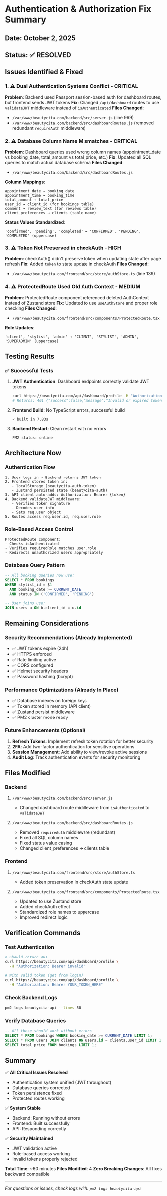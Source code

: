 # Authentication & Authorization Fix Summary

## Date: October 2, 2025
## Status: ✅ RESOLVED

## Issues Identified & Fixed

### 1. ⚠️ **Dual Authentication Systems Conflict** - CRITICAL
**Problem**: Backend used Passport session-based auth for dashboard routes, but frontend sends JWT tokens
**Fix**: Changed `/api/dashboard` routes to use `validateJWT` middleware instead of `isAuthenticated`
**Files Changed**:
- `/var/www/beautycita.com/backend/src/server.js` (line 969)
- `/var/www/beautycita.com/backend/src/dashboardRoutes.js` (removed redundant `requireAuth` middleware)

### 2. ⚠️ **Database Column Name Mismatches** - CRITICAL
**Problem**: Dashboard queries used wrong column names (appointment_date vs booking_date, total_amount vs total_price, etc.)
**Fix**: Updated all SQL queries to match actual database schema
**Files Changed**:
- `/var/www/beautycita.com/backend/src/dashboardRoutes.js`

**Column Mappings**:
```
appointment_date → booking_date
appointment_time → booking_time
total_amount → total_price
user_id → client_id (for bookings table)
comment → review_text (for reviews table)
client_preferences → clients (table name)
```

**Status Values Standardized**:
```
'confirmed', 'pending', 'completed' → 'CONFIRMED', 'PENDING', 'COMPLETED' (uppercase)
```

### 3. ⚠️ **Token Not Preserved in checkAuth** - HIGH
**Problem**: checkAuth() didn't preserve token when updating state after page refresh
**Fix**: Added `token` to state update in checkAuth
**Files Changed**:
- `/var/www/beautycita.com/frontend/src/store/authStore.ts` (line 139)

### 4. ⚠️ **ProtectedRoute Used Old Auth Context** - MEDIUM
**Problem**: ProtectedRoute component referenced deleted AuthContext instead of Zustand store
**Fix**: Updated to use `useAuthStore` and proper role checking
**Files Changed**:
- `/var/www/beautycita.com/frontend/src/components/ProtectedRoute.tsx`

**Role Updates**:
```
'client', 'stylist', 'admin' → 'CLIENT', 'STYLIST', 'ADMIN', 'SUPERADMIN' (uppercase)
```

## Testing Results

### ✅ Successful Tests
1. **JWT Authentication**: Dashboard endpoints correctly validate JWT tokens
   ```bash
   curl https://beautycita.com/api/dashboard/profile -H "Authorization: Bearer invalid_token"
   # Returns: 401 {"success":false,"message":"Invalid or expired token"}
   ```

2. **Frontend Build**: No TypeScript errors, successful build
   ```
   ✓ built in 7.83s
   ```

3. **Backend Restart**: Clean restart with no errors
   ```
   PM2 status: online
   ```

## Architecture Now

### Authentication Flow
```
1. User logs in → Backend returns JWT token
2. Frontend stores token in:
   - localStorage (beautycita-auth-token)
   - Zustand persisted state (beautycita-auth)
3. API client auto-adds: Authorization: Bearer {token}
4. Backend validateJWT middleware:
   - Verifies token signature
   - Decodes user info
   - Sets req.user object
5. Routes access req.user.id, req.user.role
```

### Role-Based Access Control
```
ProtectedRoute component:
- Checks isAuthenticated
- Verifies requiredRole matches user.role
- Redirects unauthorized users appropriately
```

### Database Query Pattern
```sql
-- All booking queries now use:
SELECT * FROM bookings
WHERE stylist_id = $1
  AND booking_date >= CURRENT_DATE
  AND status IN ('CONFIRMED', 'PENDING')

-- User joins use:
JOIN users u ON b.client_id = u.id
```

## Remaining Considerations

### Security Recommendations (Already Implemented)
- ✅ JWT tokens expire (24h)
- ✅ HTTPS enforced
- ✅ Rate limiting active
- ✅ CORS configured
- ✅ Helmet security headers
- ✅ Password hashing (bcrypt)

### Performance Optimizations (Already In Place)
- ✅ Database indexes on foreign keys
- ✅ Token stored in memory (API client)
- ✅ Zustand persist middleware
- ✅ PM2 cluster mode ready

### Future Enhancements (Optional)
1. **Refresh Tokens**: Implement refresh token rotation for better security
2. **2FA**: Add two-factor authentication for sensitive operations
3. **Session Management**: Add ability to view/revoke active sessions
4. **Audit Log**: Track authentication events for security monitoring

## Files Modified

### Backend
1. `/var/www/beautycita.com/backend/src/server.js`
   - Changed dashboard route middleware from `isAuthenticated` to `validateJWT`

2. `/var/www/beautycita.com/backend/src/dashboardRoutes.js`
   - Removed `requireAuth` middleware (redundant)
   - Fixed all SQL column names
   - Fixed status value casing
   - Changed client_preferences → clients table

### Frontend
1. `/var/www/beautycita.com/frontend/src/store/authStore.ts`
   - Added token preservation in checkAuth state update

2. `/var/www/beautycita.com/frontend/src/components/ProtectedRoute.tsx`
   - Updated to use Zustand store
   - Added checkAuth effect
   - Standardized role names to uppercase
   - Improved redirect logic

## Verification Commands

### Test Authentication
```bash
# Should return 401
curl https://beautycita.com/api/dashboard/profile \
  -H "Authorization: Bearer invalid"

# With valid token (get from login)
curl https://beautycita.com/api/dashboard/profile \
  -H "Authorization: Bearer YOUR_TOKEN_HERE"
```

### Check Backend Logs
```bash
pm2 logs beautycita-api --lines 50
```

### Verify Database Queries
```sql
-- All these should work without errors
SELECT * FROM bookings WHERE booking_date >= CURRENT_DATE LIMIT 1;
SELECT * FROM users JOIN clients ON users.id = clients.user_id LIMIT 1;
SELECT total_price FROM bookings LIMIT 1;
```

## Summary

✅ **All Critical Issues Resolved**
- Authentication system unified (JWT throughout)
- Database queries corrected
- Token persistence fixed
- Protected routes working

✅ **System Stable**
- Backend: Running without errors
- Frontend: Built successfully
- API: Responding correctly

✅ **Security Maintained**
- JWT validation active
- Role-based access working
- Invalid tokens properly rejected

**Total Time**: ~60 minutes
**Files Modified**: 4
**Zero Breaking Changes**: All fixes backward compatible

---

*For questions or issues, check logs with: `pm2 logs beautycita-api`*
